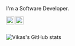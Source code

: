 

<!-- ![](https://visitor-badge.glitch.me/badge?page_id=vikassandhu999.vikassandhu999) -->

I'm a Software Developer.

<a href="https://twitter.com/vikassandhu999">
  <img align="left" alt="Vikas Sandhu | Twitter" width="22px" src="https://raw.githubusercontent.com/peterthehan/peterthehan/master/assets/twitter.svg" />
</a>
<a href="https://www.linkedin.com/in/vikas-sandhu-240405174/">
  <img align="left" alt="Vikas's LinkedIN" width="22px" src="https://raw.githubusercontent.com/peterthehan/peterthehan/master/assets/linkedin.svg" />
</a>

<br/>
<br/>

![Vikas's GitHub stats](https://github-readme-stats.vercel.app/api?username=vikassandhu999&show_icons=true&theme=radical&show_icons=true&count_private=true&include_all_commits=true)

